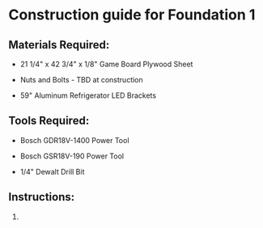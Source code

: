 # Construction guide for Foundation 1

## Materials Required:

* 21 1/4" x 42 3/4" x 1/8" Game Board Plywood Sheet

* Nuts and Bolts - TBD at construction

* 59" Aluminum Refrigerator LED Brackets

## Tools Required:

* Bosch GDR18V-1400 Power Tool

* Bosch GSR18V-190 Power Tool

* 1/4" Dewalt Drill Bit

## Instructions:

1. 

